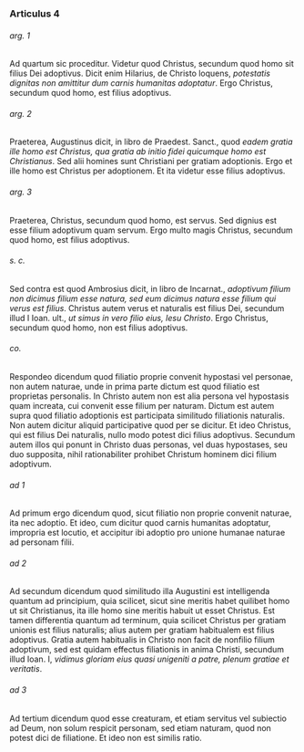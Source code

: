 ### Articulus 4

###### arg. 1
Ad quartum sic proceditur. Videtur quod Christus, secundum quod homo sit filius Dei adoptivus. Dicit enim Hilarius, de Christo loquens, *potestatis dignitas non amittitur dum carnis humanitas adoptatur*. Ergo Christus, secundum quod homo, est filius adoptivus.

###### arg. 2
Praeterea, Augustinus dicit, in libro de Praedest. Sanct., quod *eadem gratia ille homo est Christus, qua gratia ab initio fidei quicumque homo est Christianus*. Sed alii homines sunt Christiani per gratiam adoptionis. Ergo et ille homo est Christus per adoptionem. Et ita videtur esse filius adoptivus.

###### arg. 3
Praeterea, Christus, secundum quod homo, est servus. Sed dignius est esse filium adoptivum quam servum. Ergo multo magis Christus, secundum quod homo, est filius adoptivus.

###### s. c.
Sed contra est quod Ambrosius dicit, in libro de Incarnat., *adoptivum filium non dicimus filium esse natura, sed eum dicimus natura esse filium qui verus est filius*. Christus autem verus et naturalis est filius Dei, secundum illud I Ioan. ult., *ut simus in vero filio eius, Iesu Christo*. Ergo Christus, secundum quod homo, non est filius adoptivus.

###### co.
Respondeo dicendum quod filiatio proprie convenit hypostasi vel personae, non autem naturae, unde in prima parte dictum est quod filiatio est proprietas personalis. In Christo autem non est alia persona vel hypostasis quam increata, cui convenit esse filium per naturam. Dictum est autem supra quod filiatio adoptionis est participata similitudo filiationis naturalis. Non autem dicitur aliquid participative quod per se dicitur. Et ideo Christus, qui est filius Dei naturalis, nullo modo potest dici filius adoptivus. Secundum autem illos qui ponunt in Christo duas personas, vel duas hypostases, seu duo supposita, nihil rationabiliter prohibet Christum hominem dici filium adoptivum.

###### ad 1
Ad primum ergo dicendum quod, sicut filiatio non proprie convenit naturae, ita nec adoptio. Et ideo, cum dicitur quod carnis humanitas adoptatur, impropria est locutio, et accipitur ibi adoptio pro unione humanae naturae ad personam filii.

###### ad 2
Ad secundum dicendum quod similitudo illa Augustini est intelligenda quantum ad principium, quia scilicet, sicut sine meritis habet quilibet homo ut sit Christianus, ita ille homo sine meritis habuit ut esset Christus. Est tamen differentia quantum ad terminum, quia scilicet Christus per gratiam unionis est filius naturalis; alius autem per gratiam habitualem est filius adoptivus. Gratia autem habitualis in Christo non facit de nonfilio filium adoptivum, sed est quidam effectus filiationis in anima Christi, secundum illud Ioan. I, *vidimus gloriam eius quasi unigeniti a patre, plenum gratiae et veritatis*.

###### ad 3
Ad tertium dicendum quod esse creaturam, et etiam servitus vel subiectio ad Deum, non solum respicit personam, sed etiam naturam, quod non potest dici de filiatione. Et ideo non est similis ratio.

